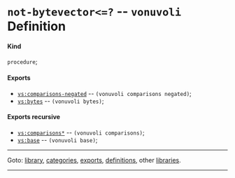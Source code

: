 

<a id='definition__vonuvoli__not-bytevector_3c_3d_3f'></a>

# `not-bytevector<=?` -- `vonuvoli` Definition


<a id='definition__vonuvoli__not-bytevector_3c_3d_3f__kind'></a>

#### Kind

`procedure`;


<a id='definition__vonuvoli__not-bytevector_3c_3d_3f__exports'></a>

#### Exports

 * [`vs:comparisons-negated`](../../vonuvoli/exports/vs_3a_comparisons-negated.md#export__vonuvoli__vs_3a_comparisons-negated) -- `(vonuvoli comparisons negated)`;
 * [`vs:bytes`](../../vonuvoli/exports/vs_3a_bytes.md#export__vonuvoli__vs_3a_bytes) -- `(vonuvoli bytes)`;


<a id='definition__vonuvoli__not-bytevector_3c_3d_3f__exports-recursive'></a>

#### Exports recursive

 * [`vs:comparisons*`](../../vonuvoli/exports/vs_3a_comparisons_2a.md#export__vonuvoli__vs_3a_comparisons_2a) -- `(vonuvoli comparisons)`;
 * [`vs:base`](../../vonuvoli/exports/vs_3a_base.md#export__vonuvoli__vs_3a_base) -- `(vonuvoli base)`;

----

Goto: [library](../../vonuvoli/_index.md#library__vonuvoli), [categories](../../vonuvoli/categories/_index.md#toc__vonuvoli__categories), [exports](../../vonuvoli/exports/_index.md#toc__vonuvoli__exports), [definitions](../../vonuvoli/definitions/_index.md#toc__vonuvoli__definitions), other [libraries](../../_libraries.md#toc__libraries).

----

